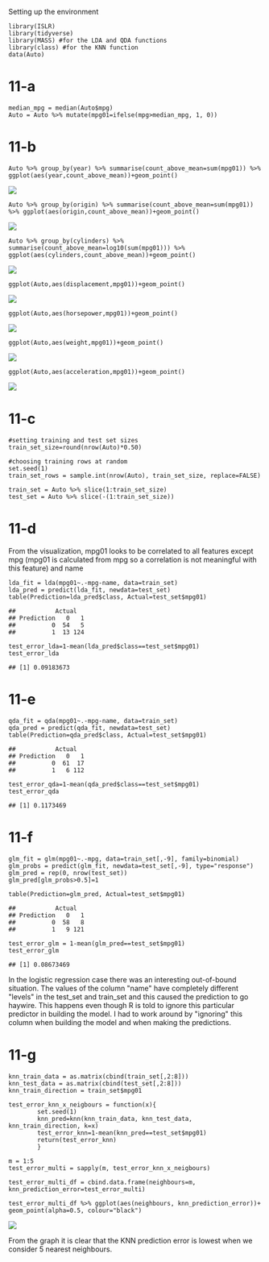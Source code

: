Setting up the environment

    library(ISLR)
    library(tidyverse)
    library(MASS) #for the LDA and QDA functions
    library(class) #for the KNN function
    data(Auto)

11-a
====

    median_mpg = median(Auto$mpg)
    Auto = Auto %>% mutate(mpg01=ifelse(mpg>median_mpg, 1, 0))

11-b
====

    Auto %>% group_by(year) %>% summarise(count_above_mean=sum(mpg01)) %>% ggplot(aes(year,count_above_mean))+geom_point()

![](Q11-Solution_files/figure-markdown_strict/11-b-1.png)

    Auto %>% group_by(origin) %>% summarise(count_above_mean=sum(mpg01)) %>% ggplot(aes(origin,count_above_mean))+geom_point()

![](Q11-Solution_files/figure-markdown_strict/11-b-2.png)

    Auto %>% group_by(cylinders) %>% summarise(count_above_mean=log10(sum(mpg01))) %>% ggplot(aes(cylinders,count_above_mean))+geom_point()

![](Q11-Solution_files/figure-markdown_strict/11-b-3.png)

    ggplot(Auto,aes(displacement,mpg01))+geom_point()

![](Q11-Solution_files/figure-markdown_strict/11-b-4.png)

    ggplot(Auto,aes(horsepower,mpg01))+geom_point()

![](Q11-Solution_files/figure-markdown_strict/11-b-5.png)

    ggplot(Auto,aes(weight,mpg01))+geom_point()

![](Q11-Solution_files/figure-markdown_strict/11-b-6.png)

    ggplot(Auto,aes(acceleration,mpg01))+geom_point()

![](Q11-Solution_files/figure-markdown_strict/11-b-7.png)

11-c
====

    #setting training and test set sizes
    train_set_size=round(nrow(Auto)*0.50)

    #choosing training rows at random
    set.seed(1)
    train_set_rows = sample.int(nrow(Auto), train_set_size, replace=FALSE) 

    train_set = Auto %>% slice(1:train_set_size)
    test_set = Auto %>% slice(-(1:train_set_size))

11-d
====

From the visualization, mpg01 looks to be correlated to all features
except mpg (mpg01 is calculated from mpg so a correlation is not
meaningful with this feature) and name

    lda_fit = lda(mpg01~.-mpg-name, data=train_set)
    lda_pred = predict(lda_fit, newdata=test_set)
    table(Prediction=lda_pred$class, Actual=test_set$mpg01)

    ##           Actual
    ## Prediction   0   1
    ##          0  54   5
    ##          1  13 124

    test_error_lda=1-mean(lda_pred$class==test_set$mpg01)
    test_error_lda

    ## [1] 0.09183673

11-e
====

    qda_fit = qda(mpg01~.-mpg-name, data=train_set)
    qda_pred = predict(qda_fit, newdata=test_set)
    table(Prediction=qda_pred$class, Actual=test_set$mpg01)

    ##           Actual
    ## Prediction   0   1
    ##          0  61  17
    ##          1   6 112

    test_error_qda=1-mean(qda_pred$class==test_set$mpg01)
    test_error_qda

    ## [1] 0.1173469

11-f
====

    glm_fit = glm(mpg01~.-mpg, data=train_set[,-9], family=binomial)
    glm_probs = predict(glm_fit, newdata=test_set[,-9], type="response")
    glm_pred = rep(0, nrow(test_set))
    glm_pred[glm_probs>0.5]=1

    table(Prediction=glm_pred, Actual=test_set$mpg01)

    ##           Actual
    ## Prediction   0   1
    ##          0  58   8
    ##          1   9 121

    test_error_glm = 1-mean(glm_pred==test_set$mpg01)
    test_error_glm

    ## [1] 0.08673469

In the logistic regression case there was an interesting out-of-bound
situation. The values of the column "name" have completely different
"levels" in the test\_set and train\_set and this caused the prediction
to go haywire. This happens even though R is told to ignore this
particular predictor in building the model. I had to work around by
"ignoring" this column when building the model and when making the
predictions.

11-g
====

    knn_train_data = as.matrix(cbind(train_set[,2:8]))
    knn_test_data = as.matrix(cbind(test_set[,2:8]))
    knn_train_direction = train_set$mpg01

    test_error_knn_x_neigbours = function(x){
            set.seed(1)
            knn_pred=knn(knn_train_data, knn_test_data, knn_train_direction, k=x)
            test_error_knn=1-mean(knn_pred==test_set$mpg01)
            return(test_error_knn)
            }

    m = 1:5
    test_error_multi = sapply(m, test_error_knn_x_neigbours)

    test_error_multi_df = cbind.data.frame(neighbours=m, knn_prediction_error=test_error_multi)

    test_error_multi_df %>% ggplot(aes(neighbours, knn_prediction_error))+ geom_point(alpha=0.5, colour="black")

![](Q11-Solution_files/figure-markdown_strict/11-g-1.png)

From the graph it is clear that the KNN prediction error is lowest when
we consider 5 nearest neighbours.
